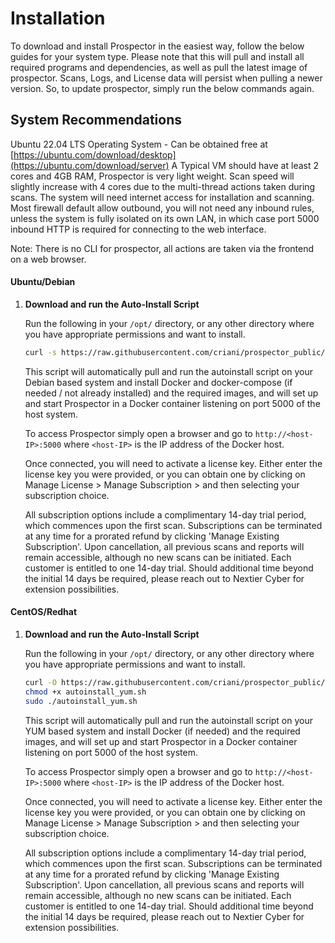 # Installation
To download and install Prospector in the easiest way, follow the below guides for your system type. Please note that this will pull and install all required programs and dependencies, as well as pull the latest image of prospector. Scans, Logs, and License data will persist when pulling a newer version. So, to update prospector, simply run the below commands again.

## System Recommendations
Ubuntu 22.04 LTS Operating System - Can be obtained free at [https://ubuntu.com/download/desktop](https://ubuntu.com/download/server)
A Typical VM should have at least 2 cores and 4GB RAM, Prospector is very light weight. Scan speed will slightly increase with 4 cores due to the multi-thread actions taken during scans. 
The system will need internet access for installation and scanning. Most firewall default allow outbound, you will not need any inbound rules, unless the system is fully isolated on its own LAN, in which case port 5000 inbound HTTP is required for connecting to the web interface. 

Note: There is no CLI for prospector, all actions are taken via the frontend on a web browser. 

#### Ubuntu/Debian

1. **Download and run the Auto-Install Script**

   Run the following in your `/opt/` directory, or any other directory where you have appropriate permissions and want to install.

   ```sh
   curl -s https://raw.githubusercontent.com/criani/prospector_public/main/autoinstall_deb.sh | sudo bash
   ```
   This script will automatically pull and run the autoinstall script on your Debian based system and install Docker and docker-compose (if needed / not already installed) and the required images, and will set up and start Prospector in a Docker container listening on port 5000 of the host system.
   
   To access Prospector simply open a browser and go to `http://<host-IP>:5000` where `<host-IP>` is the IP address of the Docker host.

   Once connected, you will need to activate a license key. Either enter the license key you were provided, or you can obtain one by clicking on Manage License > Manage Subscription > and then selecting your subscription choice.

   All subscription options include a complimentary 14-day trial period, which commences upon the first scan. Subscriptions can be terminated at any time for a prorated refund by clicking 'Manage Existing Subscription'. Upon cancellation, all previous scans and reports will remain accessible, although no new scans can be initiated. Each customer is entitled to one 14-day trial. Should additional time beyond the initial 14 days be required, please reach out to Nextier Cyber for extension possibilities.

#### CentOS/Redhat

1. **Download and run the Auto-Install Script**

   Run the following in your `/opt/` directory, or any other directory where you have appropriate permissions and want to install.

   ```sh
   curl -O https://raw.githubusercontent.com/criani/prospector_public/main/autoinstall_rhel.sh
   chmod +x autoinstall_yum.sh
   sudo ./autoinstall_yum.sh
   ```
   This script will automatically pull and run the autoinstall script on your YUM based system and install Docker (if needed) and the required images, and will set up and start Prospector in a Docker container listening on port 5000 of the host system.

   To access Prospector simply open a browser and go to `http://<host-IP>:5000` where `<host-IP>` is the IP address of the Docker host.

   Once connected, you will need to activate a license key. Either enter the license key you were provided, or you can obtain one by clicking on Manage License > Manage Subscription > and then selecting your subscription choice.

    All subscription options include a complimentary 14-day trial period, which commences upon the first scan. Subscriptions can be terminated at any time for a prorated refund by clicking 'Manage Existing Subscription'. Upon cancellation, all previous scans and reports will remain accessible, although no new scans can be initiated. Each customer is entitled to one 14-day trial. Should additional time beyond the initial 14 days be required, please reach out to Nextier Cyber for extension possibilities. 


